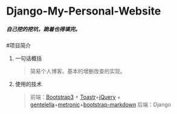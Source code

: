 # Django-My-Personal-Website
##### 自己挖的挖坑，跪着也得填完。
#项目简介
1. 一句话概括
    > 简易个人博客。基本的增删改查的实现。
2. 使用的技术
    >前端：[Bootstrap3](http://getbootstrap.com/) + [Toastr](http://codeseven.github.io/toastr/)+[jQuery](https://jquery.com/) + [gentelella](https://github.com/puikinsh/gentelella)+[metronic](https://github.com/mikesmayer/metronic)+[bootstrap-markdown](https://github.com/toopay/bootstrap-markdown)
    后端：Django
 